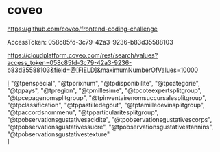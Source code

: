 # coveo
https://github.com/coveo/frontend-coding-challenge

AccessToken: 058c85fd-3c79-42a3-9236-b83d35588103

https://cloudplatform.coveo.com/rest/search/values?access_token=058c85fd-3c79-42a3-9236-b83d35588103&field=@[FIELD]&maximumNumberOfValues=10000

[
  "@tpenspecial",
  "@tpprixnum",
  "@tpdisponibilite",
  "@tpcategorie",
  "@tppays",
  "@tpregion",
  "@tpmillesime",
  "@tpcoteexpertsplitgroup",
  "@tpcepagenomsplitgroup",
  "@tpinventairenomsuccursalesplitgroup",
  "@tpclassification",
  "@tppastilledegout",
  "@tpfamilledevinsplitgroup",
  "@tpaccordsnommenu",
  "@tpparticularitesplitgroup",
  "@tpobservationsgustativesacidite",
  "@tpobservationsgustativescorps",
  "@tpobservationsgustativessucre",
  "@tpobservationsgustativestannins",
  "@tpobservationsgustativestexture"  
]